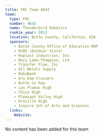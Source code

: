 ```yaml
---
title: FRC Team 4643
team:
  type: FRC
  number: 4643
  name: Thunderbird Robotics
  rookie_year: 2013
  location: Butte County, California, USA
  sponsors:
    - Butte County Office of Education ROP
    - RCBS (Outdoor Vista)
    - Roplast Industries, Inc.
    - Mary Lake-Thompson, Ltd.
    - Transfer Flow, Inc
    - All Metals Supply
    - RaboBank
    - Oro Dam Cruisers
    - Butte Co Rop
    - Las Plumas High
    - Chico High
    - Pleasant Valley High
    - Oroville High
    - Inspire Sch of Arts and Sciences
  links:
    Website: 
---
```

No content has been added for this team